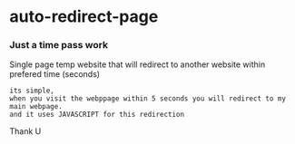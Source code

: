 # auto-redirect-page
### Just a time pass work
Single page temp website that will redirect to another website within prefered time (seconds)

```
its simple,
when you visit the webppage within 5 seconds you will redirect to my main webpage.
and it uses JAVASCRIPT for this redirection
```
Thank U
